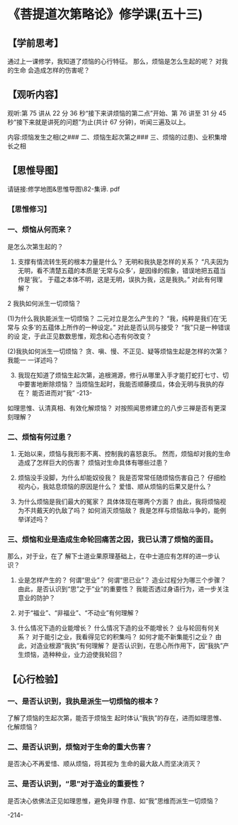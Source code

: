 
# 《菩提道次第略论》修学课(五十三)
## 【学前思考】

通过上一课修学，我知道了烦恼的心行特征。
那么，烦恼是怎么生起的呢？
对我的生命
会造成怎样的伤害呢？

## 【观听内容】

观听:第 75 讲从 22 分 36 秒“接下来讲烦恼的第二点”开始、第 76 讲至 31 分 45 秒“接下来就是讲死的问题”为止(共计 67 分钟)，听闻三遍及以上。

内容:烦恼发生之相(之### 二、烦恼生起次第之### 三、烦恼的过患)、业积集增长之相

## 【思惟导图】

请链接:修学地图&思惟导图\82-集谛. pdf

### 【思惟修习】

### 一、烦恼从何而来？

是怎么次第生起的？

1. 支撑有情流转生死的根本力量是什么？
   无明和我执是怎样的关系？
   “凡夫因为无明，看不清楚五蕴的本质是‘无常与众多’，是因缘的假象，错误地把五蕴当作是‘我’。
   于蕴之本体不明，这是无明，误执为我，这是我执。”
   对此有何理解？

2 我执如何派生一切烦恼？

(1)为什么我执能派生一切烦恼？
二元对立是怎么产生的？
“我，纯粹是我们在‘无常与
众多’的五蕴体上所作的一种设定。”
对此是否认同与接受？
“我”只是一种错误的设
定，于此正见数数思惟，观念和心态有何改变？

(2)我执如何派生一切烦恼？
贪、嗔、慢、不正见、疑等烦恼生起是怎样的次第？
我能一
一详述吗？

3. 我现在知道了烦恼生起次第，追根溯源，修行从哪里入手才能打蛇打七寸、切中要害地断除烦恼？
   当烦恼生起时，我能否顺藤摸瓜，体会无明与我执的存在？
   能否进而对“我”
   -213-

如理思惟、认清真相、有效化解烦恼？
对按照闻思修建立的八步三禅是否有更深刻理解？

### 二、烦恼有何过患？

1. 无始以来，烦恼与我形影不离、控制我的喜怒哀乐。
   然而，烦恼却对我的生命造成了怎样巨大的伤害？
   烦恼对生命具体有哪些过患？

2. 烦恼没手没脚，为什么却能奴役我？
   我是否常常任随烦恼伤害自己？
   仔细检视内心，我姑息烦恼的原因是什么？
   爱惜、顺从烦恼的后果又是什么？

3. 为什么烦恼是我们最大的冤家？
   具体体现在哪两个方面？
   由此，我将烦恼视为不共戴天的仇敌了吗？
   如何消灭烦恼敌？
   我是怎样与烦恼敌斗争的，能例举详述吗？

### 三、烦恼和业是造成生命轮回痛苦之因，我已认清了烦恼的面目。

那么，对于业，在了
解下士道业果原理基础上，在中士道应有怎样的进一步认识？

1. 业是怎样产生的？
   何谓“思业”？
   何谓“思已业”？
   造业过程分为哪三个步骤？
   由此，是否认识到“思”之于“业”的重要性？
   我能否透过身语行为，进一步关注意业的防护？

2. 对于“福业”、“非福业”、“不动业”有何理解？

3. 什么情况下造的业能增长？
   什么情况下造的业不能增长？
   业与轮回有何关系？
   对于能引之业，我看得见它的积集吗？
   如何才能不新集能引之业？
   由此，对造业根源“我执”有何理解？
   是否认识到，在思心所作用下，因“我执”产生烦恼，造种种业，业力迫使我轮回？

## 【心行检验】

### 一、是否认识到，我执是派生一切烦恼的根本？

了解了烦恼的生起次第，能否于烦恼生
起时体认“我执”的存在，进而如理思惟、化解烦恼？

### 二、是否认识到，烦恼对于生命的重大伤害？

是否决心不再爱惜、顺从烦恼，将其视为
生命的最大敌人而坚决消灭？

### 三、是否认识到，“思”对于造业的重要性？

是否决心依佛法正见如理思惟，避免非理
作意、如“我”思维而派生一切烦恼？

-214-